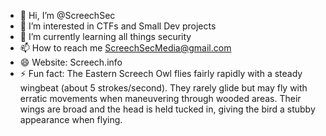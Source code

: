 - 👋 Hi, I’m @ScreechSec
- 👀 I’m interested in CTFs and Small Dev projects
- 🌱 I’m currently learning all things security 
- 📫 How to reach me ScreechSecMedia@gmail.com
- 😄 Website: Screech.info
- ⚡ Fun fact: The Eastern Screech Owl flies fairly rapidly with a steady wingbeat (about 5 strokes/second). They rarely glide but may fly with erratic movements when maneuvering through wooded areas.
   Their wings are broad and the head is held tucked in, giving the bird a stubby appearance when flying.


